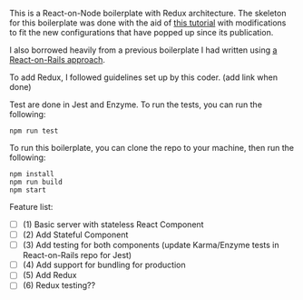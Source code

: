This is a React-on-Node boilerplate with Redux architecture. The skeleton for this boilerplate was done with the aid of [this tutorial](https://medium.freecodecamp.org/how-to-build-your-own-react-boilerplate-2f8cbbeb9b3f) with modifications to fit the new configurations that have popped up since its publication.

I also borrowed heavily from a previous boilerplate I had written using [a React-on-Rails approach](https://github.com/eliza-jane/react-on-rails-boilerplate).

To add Redux, I followed guidelines set up by this coder. (add link when done)

Test are done in Jest and Enzyme. To run the tests, you can run the following:

`npm run test`

To run this boilerplate, you can clone the repo to your machine, then run the following:

```
npm install
npm run build
npm start
```

Feature list:
- [ ] (1) Basic server with stateless React Component
- [ ] (2) Add Stateful Component
- [ ] (3) Add testing for both components (update Karma/Enzyme tests in React-on-Rails repo for Jest)
- [ ] (4) Add support for bundling for production
- [ ] (5) Add Redux
- [ ] (6) Redux testing??
